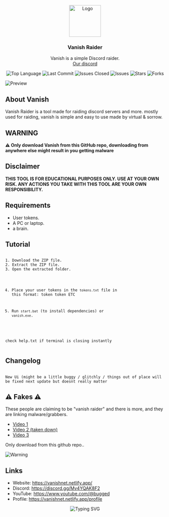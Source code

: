 <p align="center">
  <a href="https://github.com/vanishgg/vanish-recode">
    <img src="https://i.ibb.co/G9ctsGQ/nigga.png" alt="Logo" width="100" height="100">
  </a>
  <h3 align="center">Vanish Raider</h3>
  <p align="center">
    Vanish is a simple Discord raider.
    <br/>
    <a href="https://discord.gg/Mv4YQAK8F2">Our discord</a>
  </p>
</p>



<p align="center">
  <img src="https://img.shields.io/github/languages/top/vanishgg/vanishraider" alt="Top Language">
  <img src="https://img.shields.io/github/last-commit/vanishgg/vanishraider" alt="Last Commit">
  <img src="https://img.shields.io/github/issues-closed/vanishgg/vanishraider" alt="Issues Closed">
  <img src="https://img.shields.io/github/issues/vanishgg/vanishraider" alt="Issues">
  <img src="https://img.shields.io/github/stars/vanishgg/vanishraider" alt="Stars">
  <img src="https://img.shields.io/github/forks/vanishgg/vanishraider" alt="Forks">
</p>
<p><img src="https://i.ibb.co/YBkcQQ4/cc.jpg" alt="Preview"></p>

<h2 id="about">About Vanish</h2>
<p>Vanish Raider is a tool made for raiding discord servers and more. mostly used for raiding, vanish is simple and easy to use made by virtual & sorrow.</p>

<h2>WARNING</h2>
<p><strong>⚠️ Only download Vanish from this GitHub repo, downloading from anywhere else might result in you getting malware</strong></p>

<h2>Disclaimer</h2>
<p><strong>THIS TOOL IS FOR EDUCATIONAL PURPOSES ONLY. USE AT YOUR OWN RISK. ANY ACTIONS YOU TAKE WITH THIS TOOL ARE YOUR OWN RESPONSIBILITY.</strong></p>

<h2>Requirements</h2>
<ul>
  <li>User tokens.</li>
  <li>A PC or laptop.</li>
  <li>a brain.</li>
</ul>

<h2>Tutorial</h2>
<pre><code>
1. Download the ZIP file.
2. Extract the ZIP file.
3. Open the extracted folder.

4. Place your user tokens in the `tokens.txt` file in this format:
   token
   token
   ETC

5. Run `start.bat` (to install dependencies) or `vanish.exe`.

check help.txt if terminal is closing instantly
</code></pre>

<h2>Changelog</h2>
<pre><code>
New Ui (might be a little buggy / glitchly / things out of place will be fixed next update but doesnt really matter
</code></pre>

<h2>⚠️ Fakes ⚠️</h2>
<p>These people are claiming to be "vanish raider" and there is more, and they are linking malware/grabbers.</p>
<ul>
  <li><a href="https://www.youtube.com/watch?v=BjLJ7j-QakY">Video 1</a></li>
  <li><a href="https://www.youtube.com/watch?v=67Kl6OGH5BI">Video 2 (taken down)</a></li>
  <li><a href="https://www.youtube.com/watch?v=mbNUBt7FqV0">Video 3</a></li>
</ul>
<p>Only download from this github repo..</p>
<p><img src="https://github.com/user-attachments/assets/396905de-dea9-4566-86b0-11f90990841f" alt="Warning"></p>

<h2>Links</h2>
<ul>
  <li>Website: <a href="https://vanishnet.netlify.app/">https://vanishnet.netlify.app/</a></li>
  <li>Discord: <a href="https://discord.gg/Mv4YQAK8F2">https://discord.gg/Mv4YQAK8F2</a></li>
  <li>YouTube: <a href="https://www.youtube.com/@bugged">https://www.youtube.com/@bugged</a></li>
  <li>Profile: <a href="https://vanishnet.netlify.app/profile">https://vanishnet.netlify.app/profile</a></li>
</ul>



<p align="center">
  <img src="https://readme-typing-svg.demolab.com?font=Fira+Code&weight=600&pause=1000&color=7B00FF&center=true&vCenter=true&width=380&lines=Vanish+raider;Raiding+made+simple;made+by+virtual" alt="Typing SVG">
</p>
